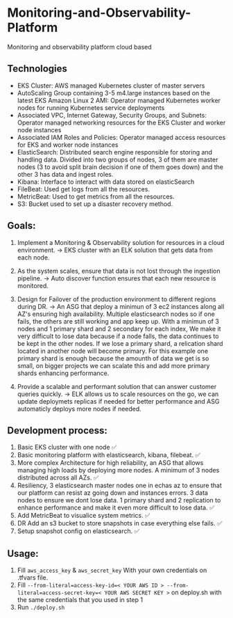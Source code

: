 # Monitoring-and-Observability-Platform
Monitoring and observability platform cloud based

## Technologies
- EKS Cluster: AWS managed Kubernetes cluster of master servers
- AutoScaling Group containing 3-5 m4.large instances based on the latest EKS Amazon Linux 2 AMI: Operator managed Kubernetes worker nodes for running Kubernetes service deployments
- Associated VPC, Internet Gateway, Security Groups, and Subnets: Operator managed networking resources for the EKS Cluster and worker node instances
- Associated IAM Roles and Policies: Operator managed access resources for EKS and worker node instances
- ElasticSearch: Distributed search engine responsible for storing and handling data. Divided into two groups of nodes, 3 of them are master nodes (3 to avoid split brain decision if one of them goes down) and the other 3 has data and ingest roles.
- Kibana: Interface to interact with data stored on elasticSearch
- FileBeat: Used get logs from all the resources.
- MetricBeat: Used to get metrics from all the resources.
- S3: Bucket used to set up a disaster recovery method.


## Goals:
1. Implement a Monitoring & Observability solution for resources in a cloud environment. -> EKS cluster with an ELK solution that gets data from each node.

2. As the system scales, ensure that data is not lost through the ingestion pipeline. -> Auto discover function ensures that each new resource is monitored.

3. Design for Failover of the production environment to different regions during DR. -> An ASG that deploy a minimun of 3 ec2 instances along all AZ's ensuring high availability. Multiple elasticsearch nodes so if one fails, the others are still working and app keep up. With a minimun of 3 nodes and 1 primary shard and 2 secondary for each index, We make it very difficult to lose data because if a node falls, the data continues to be kept in the other nodes. If we lose a primary shard, a relication shard located in another node will become primary. For this example one primary shard is enough because the amounth of data we get is so small, on bigger projects we can scalate this and add more primary shards enhancing performance.

4. Provide a scalable and performant solution that can answer customer queries quickly. -> ELK allows us to scale resources on the go, we can update deploymets replicas if needed for better performance and ASG automaticly deploys more nodes if needed.


## Development process:
1. Basic EKS cluster with one node ✅
2. Basic monitoring platform with elasticsearch, kibana, filebeat. ✅
3. More complex Architecture for high reliability, an ASG that allows managing high loads by deploying more nodes. A minimum of 3 nodes distributed across all AZs. ✅
4. Resiliency, 3 elasticsearch master nodes one in echas az to ensure that our platform can resist az going down and instances errors. 3 data nodes to ensure we dont lose data. 1 primary shard and 2 replication to enhance performance and make it even more difficult to lose data. ✅
5. Add  MetricBeat to visualice system metrics. ✅
6. DR Add an s3 bucket to store snapshots in case everything else fails. ✅
7. Setup snapshot config on elasticsearch. ✅

## Usage:
1. Fill `aws_access_key` & `aws_secret_key` With your own credentials on .tfvars file.
2. Fill `--from-literal=access-key-id=< YOUR AWS ID > --from-literal=access-secret-key=< YOUR AWS SECRET KEY >` on deploy.sh with the same credentials that you used in step 1
3. Run `./deploy.sh`
